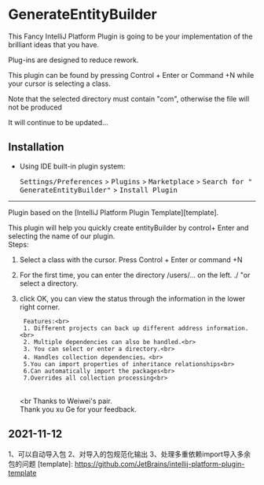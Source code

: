 # GenerateEntityBuilder



<!-- Plugin description -->
This Fancy IntelliJ Platform Plugin is going to be your implementation of the brilliant ideas that you have.

Plug-ins are designed to reduce rework.

This plugin can be found by pressing Control + Enter or Command +N while your cursor is selecting a class.

Note that the selected directory must contain "com", otherwise the file will not be produced

It will continue to be updated...
<!-- Plugin description end -->

## Installation

- Using IDE built-in plugin system:

  <kbd>Settings/Preferences</kbd> > <kbd>Plugins</kbd> > <kbd>Marketplace</kbd> > <kbd>Search for "
  GenerateEntityBuilder"</kbd> >
  <kbd>Install Plugin</kbd>
  

---
Plugin based on the [IntelliJ Platform Plugin Template][template].


This plugin will help you quickly create entityBuilder by control+ Enter and selecting the name of our plugin.<br>
Steps:<br>
1. Select a class with the cursor. Press Control + Enter or command +N<br>
2. For the first time, you can enter the directory /users/... on the left. ./ "or select a directory.<br>
3. click OK, you can view the status through the information in the lower right corner.<br>

        Features:<br>
        1. Different projects can back up different address information.<br>
        2. Multiple dependencies can also be handled.<br>
        3. You can select or enter a directory.<br>
        4. Handles collection dependencies。<br>
        5.You can import properties of inheritance relationships<br>
        6.Can automatically import the packages<br>
        7.Overrides all collection processing<br>
    <br><br
   Thanks to Weiwei's pair.<br>
    Thank you xu Ge for your feedback.

## 2021-11-12
  1、可以自动导入包
  2、对导入的包规范化输出
  3、处理多重依赖import导入多余包的问题
[template]: https://github.com/JetBrains/intellij-platform-plugin-template

